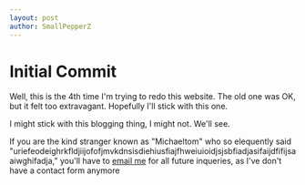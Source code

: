 ```yaml
---
layout: post
author: SmallPepperZ
---
```

# Initial Commit

Well, this is the 4th time I'm trying to redo this website. The old one was OK, but it felt too extravagant. Hopefully I'll stick with this one.

I might stick with this blogging thing, I might not. We'll see.

If you are the kind stranger known as "Michaeltom" who so elequently said "uriefeodeighrkfldjiijofofjmvkdnsisdiehiusfiajfhweiuioidjsjsbfiadjasifaijdfifijsaaiwghifadja," you'll have to [email me](mailto:me@smallpepperz.com) for all future inqueries, as I've don't have a contact form anymore
